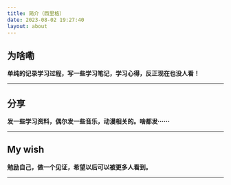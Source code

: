```yaml
---
title: 简介（西里格）
date: 2023-08-02 19:27:40
layout: about
---
```




##   为啥嘞
**单纯的记录学习过程，写一些学习笔记，学习心得，反正现在也没人看！**

* * *
##   分享
**发一些学习资料，偶尔发一些音乐，动漫相关的。啥都发······**
* * *
##   My wish
**勉励自己，做一个见证，希望以后可以被更多人看到。**
* * *

